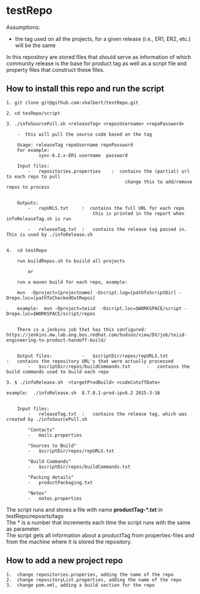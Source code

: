testRepo
========

Assumptions:
-  the tag used on all the projects, for a given release (i.e., ER1, ER2, etc.) will be the same

In this repository are stored files that should serve as information of
which community release is the base for product tag as well as a script file and property files
that construct these files.
    
    
## How to install this repo and run the script

    1. git clone git@github.com:vhalbert/testRepo.git
    
    2. cd tesRepo/script
    
    3. ./infoSourcePull.sh <releaseTag> <reposUsername> <repoPassword>
    
    	-  this will pull the source code based on the tag
    
       	Usage: releaseTag repoUsername repoPassword
    	For example:
    			sync-6.2.x-ER1 username  password

    	Input files:
    		-	repositories.properties    :  contains the (partial) url to each repo to pull
    											change this to add/remove repos to process
    		
    		
    	Outputs:
    		-	repURLS.txt		:  contains the full URL for each repo
					    			this is printed in the report when infoReleaseTag.sh is run
					    			
			-	releaseTag.txt	:	contains the release tag passed in.  This is used by ./infoRelease.sh
    			
    		
    4.	cd testRepo

    	run buildRepos.sh to buiild all projects 
    	
			or
			    
    	run a maven build for each repo, example:
    	
    	mvn  -Dproject=[projectname] -Dscript.log=[pathToScriptDir] -Drepo.loc=[pathToCheckedOutRepos]
    	
    	example:  mvn -Dproject=teiid  -Dscript.loc=$WORKSPACE/script -Drepo.loc=$WORKSPACE/script/repos		
    			
    			
    	There is a jenkins job that has this configured:  https://jenkins.mw.lab.eng.bos.redhat.com/hudson/view/DV/job/teiid-engineering-to-product-handoff-build/
    	
    	
    	Output files:    		-	$scriptDir/repos/repURLS.txt			:  	contains the repository URL's that were actually processed
    		-	$scriptDir/repos/buildCommands.txt		:	contains the build commands used to build each repo
    		
    3. $ ./infoRelease.sh  <targetProdBuild> <codeCutoffDate>
    
    example:  ./infoRelease.sh  8.7.0.1-prod-ipv6.2 2015-3-16


		Input files:
			-	releaseTag.txt	:	contains the release tag, which was created by ./infoSourcePull.sh
			
			"Contacts"
			-	mails.properties

			"Sources to Build"
			-	$scriptDir/repos/repURLS.txt
			
			"Build Commands"
			-	$scriptDir/repos/buildCommands.txt
			
		    "Packing details"
		    -	productPackaging.txt
		    
		    "Notes"
		    -	notes.properties
    
The script runs and stores a file with name **productTag-*.txt** in testRepo/reposrts/tags 
<br> The * is a number that increments each time the script runs with the same <productTag> as parameter.
<br>The script gets all information about a productTag from properties-files and from the machine where 
it is stored the repository.<br>
    


## How to add a new project repo

	1.	change repositories.properies, adding the name of the repo
	2.	change repositoryList.properties, adding the name of the repo
	3.	change pom.xml, adding a build section for the repo